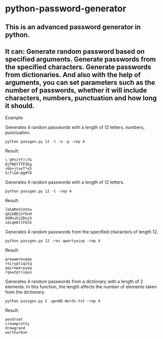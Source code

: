 # python-password-generator
This is an advanced password generator in python.
--
It can:
Generate random password based on specified arguments.
Generate passwords from the specified characters.
Generate passwords from dictionaries.
And also with the help of arguments, you can set parameters such as the number of passwords, whether it will include characters, numbers, punctuation and how long it should.
---
Example

Generates 4 random passwords with a length of 12 letters, numbers, punctuation.

`python passgen.py 12 -l -n -p -rep 4`

Result:
```
\`QPn(Yf)\fG
@jPBDlTTP3bg
>bb+jtveT*o5
X/f\&A:@g#T8
```
Generates 4 random passwords with a length of 12 letters.

`python passgen.py 12 -l -rep 4`

Result:
```
lbhAMnViVGtw
qkZeBDjnYXnH
XGMnzhiZDejO
vXiqHktlFblK
```
Generates 4 random passwords from the specified characters of length 12.

`python passgen.py 12 -res qwertyuiop -rep 4`

Result:
```
qrewwwreuqep
reiryptiqutq
qqireperpyqq
rqowtptruquo
```
Generates 4 random passwords from a dictionary with a length of 2 elements. 
In this function, the length affects the number of elements taken from the dictionary.

`python passgen.py 2 -genBD Words.txt -rep 4`

Result:
```
pondroot
creampretty
drawgrand
worthurban
```
